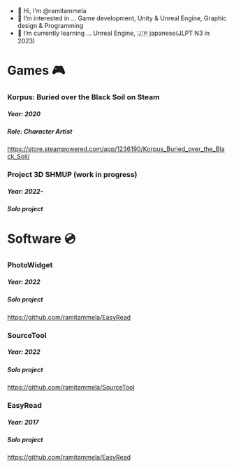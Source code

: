 - 👋 Hi, I’m @ramitammela
- 👀 I’m interested in ... Game development, Unity & Unreal Engine, Graphic design & Programming
- 🌱 I’m currently learning ... Unreal Engine, 🇯🇵 japanese(JLPT N3 in 2023)

<!---
ramitammela/ramitammela is a ✨ special ✨ repository because its `README.md` (this file) appears on your GitHub profile.
You can click the Preview link to take a look at your changes.
- 💞️ I’m looking to collaborate on ...
- 📫 How to reach me ...
--->

# Games 🎮


### Korpus: Buried over the Black Soil on Steam
##### Year: 2020
##### Role: Character Artist
https://store.steampowered.com/app/1236190/Korpus_Buried_over_the_Black_Soil/

### Project 3D SHMUP (work in progress)
##### Year: 2022-
##### Solo project


# Software 💿


### PhotoWidget
##### Year: 2022
##### Solo project
https://github.com/ramitammela/EasyRead

### SourceTool
##### Year: 2022
##### Solo project
https://github.com/ramitammela/SourceTool

### EasyRead
##### Year: 2017
##### Solo project
https://github.com/ramitammela/EasyRead
